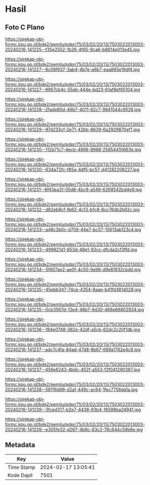 # Hasil

## Foto C Plano

https://sirekap-obj-formc.kpu.go.id/bde2/pemilu/pdpr/75/03/02/20/13/7503022013003-20240216-141225--f35e2552-1b26-4f65-9ca6-b8814e013e45.jpg

https://sirekap-obj-formc.kpu.go.id/bde2/pemilu/pdpr/75/03/02/20/13/7503022013003-20240216-141227--8c08f937-3ab4-4b7e-a6b7-eaa895e19df4.jpg

https://sirekap-obj-formc.kpu.go.id/bde2/pemilu/pdpr/75/03/02/20/13/7503022013003-20240216-141227--8967cb4c-55ab-444e-bd23-61af8ef65104.jpg

https://sirekap-obj-formc.kpu.go.id/bde2/pemilu/pdpr/75/03/02/20/13/7503022013003-20240216-141228--2fade80d-46b7-4011-82c7-9841544c9528.jpg

https://sirekap-obj-formc.kpu.go.id/bde2/pemilu/pdpr/75/03/02/20/13/7503022013003-20240216-141229--97d233cf-2e71-42bb-8639-6a2929870ef1.jpg

https://sirekap-obj-formc.kpu.go.id/bde2/pemilu/pdpr/75/03/02/20/13/7503022013003-20240216-141230--112b71c7-4ecb-4898-8988-25854410663e.jpg

https://sirekap-obj-formc.kpu.go.id/bde2/pemilu/pdpr/75/03/02/20/13/7503022013003-20240216-141230--634a72fc-f85a-4df5-bc57-d41282208227.jpg

https://sirekap-obj-formc.kpu.go.id/bde2/pemilu/pdpr/75/03/02/20/13/7503022013003-20240216-141231--6f43ea31-05d8-4bc9-a549-6269542bd4e9.jpg

https://sirekap-obj-formc.kpu.go.id/bde2/pemilu/pdpr/75/03/02/20/13/7503022013003-20240216-141232--d82eb8cf-fb62-4c13-b1c8-8cc76db2b92c.jpg

https://sirekap-obj-formc.kpu.go.id/bde2/pemilu/pdpr/75/03/02/20/13/7503022013003-20240216-141233--a48c3b0c-d706-44e7-bc57-10613ab123c4.jpg

https://sirekap-obj-formc.kpu.go.id/bde2/pemilu/pdpr/75/03/02/20/13/7503022013003-20240216-141233--499821d1-853d-48e1-92cc-dfcda2cf3ffd.jpg

https://sirekap-obj-formc.kpu.go.id/bde2/pemilu/pdpr/75/03/02/20/13/7503022013003-20240216-141234--5f607ae2-ae0f-4c50-9a98-d9e81932cbdd.jpg

https://sirekap-obj-formc.kpu.go.id/bde2/pemilu/pdpr/75/03/02/20/13/7503022013003-20240216-141235--45ebb347-74ce-4354-8aae-b41fd381d028.jpg

https://sirekap-obj-formc.kpu.go.id/bde2/pemilu/pdpr/75/03/02/20/13/7503022013003-20240216-141235--0cb3567d-13e4-48b7-8d30-466e66802834.jpg

https://sirekap-obj-formc.kpu.go.id/bde2/pemilu/pdpr/75/03/02/20/13/7503022013003-20240216-141236--184e0748-362e-42df-a5cb-62dc2c20f1db.jpg

https://sirekap-obj-formc.kpu.go.id/bde2/pemilu/pdpr/75/03/02/20/13/7503022013003-20240216-141237--adc7c4fa-84ad-47d8-8b67-669a1762e4c8.jpg

https://sirekap-obj-formc.kpu.go.id/bde2/pemilu/pdpr/75/03/02/20/13/7503022013003-20240216-141237--456e6243-4bdc-452f-a553-f2f041290387.jpg

https://sirekap-obj-formc.kpu.go.id/bde2/pemilu/pdpr/75/03/02/20/13/7503022013003-20240216-141238--58116d99-d2af-449c-ac64-1fec7758da1a.jpg

https://sirekap-obj-formc.kpu.go.id/bde2/pemilu/pdpr/75/03/02/20/13/7503022013003-20240216-141239--3fced317-b2e7-4438-93b4-16598ba24941.jpg

https://sirekap-obj-formc.kpu.go.id/bde2/pemilu/pdpr/75/03/02/20/13/7503022013003-20240216-141226--e305fe32-d267-4b9c-83c2-76c644c59b8e.jpg


## Metadata

| Key        | Value               |
| ---------- | ------------------- |
| Time Stamp | 2024-02-17 13:05:41 |
| Kode Dapil | 7501                |



